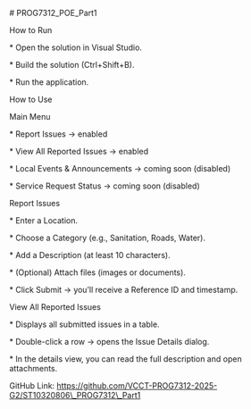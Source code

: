 \# PROG7312\_POE\_Part1

How to Run

\* Open the solution in Visual Studio.

\* Build the solution (Ctrl+Shift+B).

\* Run the application.



How to Use



Main Menu

\* Report Issues → enabled

\* View All Reported Issues → enabled

\* Local Events \& Announcements → coming soon (disabled)

\* Service Request Status → coming soon (disabled)



Report Issues

\* Enter a Location.

\* Choose a Category (e.g., Sanitation, Roads, Water).

\* Add a Description (at least 10 characters).

\* (Optional) Attach files (images or documents).

\* Click Submit → you’ll receive a Reference ID and timestamp.



View All Reported Issues

\* Displays all submitted issues in a table.

\* Double-click a row → opens the Issue Details dialog.

\* In the details view, you can read the full description and open attachments.



GitHub Link: https://github.com/VCCT-PROG7312-2025-G2/ST10320806\_PROG7312\_Part1

